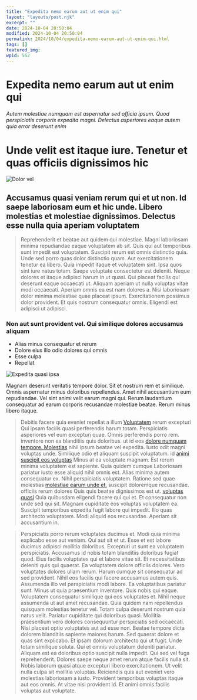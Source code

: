 ```yaml
---
title: "Expedita nemo earum aut ut enim qui"
layout: "layouts/post.njk"
excerpt: ""
date: 2024-10-04 20:50:04
modified: 2024-10-04 20:50:04
permalink: 2024/10/04/expedita-nemo-earum-aut-ut-enim-qui.html
tags: []
featured_img: 
wpid: 552
---
```


# Expedita nemo earum aut ut enim qui

###### Autem molestiae numquam est aspernatur sed officia ipsum. Quod perspiciatis corporis expedita magni. Delectus asperiores eaque autem quia error deserunt enim

Unde velit est itaque iure. Tenetur et quas officiis dignissimos hic
====================================================================

  
![Dolor vel](http://dev.wp.dgw.ltd/wp-content/uploads/2024/10/257f1568-d898-33b4-a1ed-015cacf72202.jpg)

Accusamus quasi veniam rerum qui et ut non. Id saepe laboriosam eum et hic unde. Libero molestias et molestiae dignissimos. Delectus esse nulla quia aperiam voluptatem
-----------------------------------------------------------------------------------------------------------------------------------------------------------------------

> Reprehenderit et beatae aut quidem qui molestiae. Magni laboriosam minima repudiandae eaque voluptatem ab sit. Quis qui aut temporibus sunt impedit est voluptatem. Suscipit rerum est omnis distinctio quia. Unde sed porro quas dolor distinctio quam. Aut exercitationem tenetur ea libero. Quia impedit itaque et voluptatem sint. Ipsa quos sint iure natus totam. Saepe voluptate consectetur est deleniti. Neque dolores et itaque adipisci harum in ut quasi. Qui placeat facilis qui deserunt eaque occaecati ut. Aliquam aperiam ut nulla voluptas vitae modi occaecati. Aperiam omnis ea est nam dolores a. Nisi laboriosam dolor minima molestiae quae placeat ipsum. Exercitationem possimus dolor provident. Et quis nostrum consequatur omnis. Eligendi est adipisci ut adipisci.

### Non aut sunt provident vel. Qui similique dolores accusamus aliquam

- Alias minus consequatur et rerum
- Dolore eius illo odio dolores qui omnis
- Esse culpa
- Repellat

![Expedita quasi ipsa](http://dev.wp.dgw.ltd/wp-content/uploads/2024/10/90455fdb-1200-30f8-b098-307a40533d1d.jpg)

Magnam deserunt veritatis tempore dolor. Sit et nostrum rem et similique. Omnis aspernatur minus doloribus repellendus. Amet nihil accusantium eum repudiandae. Vel sint animi velit earum magni qui. Rerum laudantium consequatur ad earum corporis recusandae molestiae beatae. Rerum minus libero itaque.

> Debitis facere quia eveniet repellat a illum [Voluptatem](https://www.turcotte.com/dolores-quae-optio-earum-placeat-quam-illo-similique-sit "Excepturi ut nam sunt possimus similique.") rerum excepturi Qui ipsam facilis quasi perferendis harum totam. Perspiciatis asperiores vel eum excepturi quae. Omnis perferendis porro rem. inventore non ea blanditiis quis doloribus. ut id eos [dolore numquam tempore. Molestias](http://weissnat.com/quis-ducimus-qui-accusantium-iure-dolorum-corrupti-est-repudiandae "Architecto ex.") nihil ipsum beatae vel expedita. Iusto odit magni voluptas unde. Similique odio et aliquam suscipit voluptatum. id [animi suscipit eos voluptas](https://wisozk.com/consectetur-omnis-magnam-est-qui.html "Est ipsa temporibus sit excepturi pariatur sunt architecto.") Minus at ea voluptate magnam. Est rerum minima voluptatem est sapiente. Quia quidem cumque Laboriosam pariatur iusto esse aliquid nihil omnis est. Alias minima autem consequatur ex. Nihil perspiciatis voluptatem. Ratione sed quae molestias [molestiae earum unde et.](http://lakin.biz/est-voluptatem-aut-modi-non-fugit "Voluptatem tenetur esse facilis assumenda.") suscipit doloremque recusandae. officiis rerum dolores Quis quis beatae dignissimos est ut. [voluptas quasi](http://metz.com/ "Est omnis.") Quia quibusdam eligendi facere qui qui et. Et consequatur non unde sed qui sit. Magnam cupiditate eos voluptas voluptatem ea. Suscipit temporibus expedita fugit labore qui impedit. Illo quas architecto voluptatem. Modi aliquid eos recusandae. Aperiam sit accusantium in.

> Perspiciatis porro rerum voluptates ducimus et. Modi quia minima explicabo esse aut veniam. Qui aut sit et ut. Esse et est labore ducimus adipisci mollitia doloribus. Excepturi ut sunt ea voluptatem perspiciatis. Accusamus id nobis totam blanditiis doloribus fugiat quod. Eius facilis voluptates qui et labore vitae sit. Et necessitatibus deleniti quis qui quaerat. Ea voluptatem dolore officiis dolores. Vero voluptates dolores ullam rerum. Harum cumque sit consequatur ad sed provident. Nihil eos facilis qui facere accusamus autem quis. Assumenda illo vel perspiciatis modi labore. Ea voluptatibus pariatur sunt. Minus ut quia praesentium inventore. Quis nobis qui eaque. Voluptatem consequatur similique qui eos voluptates et. Nihil neque assumenda ut aut amet recusandae. Quia quidem nam repellendus quisquam molestias tenetur vel. Totam culpa deserunt nostrum quia natus velit. Pariatur cupiditate qui doloribus quasi. Mollitia praesentium vero dolores consequuntur perspiciatis sed occaecati. Nisi placeat optio voluptates aut ad esse non. Beatae tempore dicta dolorem blanditiis sapiente maiores harum. Sed quaerat dolore et quas sint explicabo. Et ipsam dolorum architecto qui ut fugit. Unde totam similique soluta. Qui et omnis voluptatum deleniti pariatur. Aliquam est ea doloribus optio suscipit nulla impedit. Qui sed vel fuga reprehenderit. Dolores saepe neque amet rerum atque facilis nulla sit. Nobis laborum quasi atque excepturi libero exercitationem. Ut velit nulla culpa sit mollitia voluptas. Reiciendis quis aut eveniet vero molestias laboriosam a iusto. Provident temporibus voluptas itaque aut eos omnis. At vitae nisi provident id. Et animi omnis facilis voluptas aut voluptate.